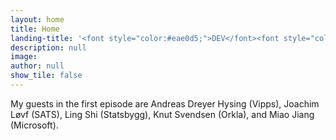 ```yaml
---
layout: home
title: Home
landing-title: '<font style="color:#eae0d5;">DEV</font><font style="color:#C6AC8F;">REAL</font> Episode #1'
description: null
image: 
author: null
show_tile: false
---
```


My guests in the first episode are Andreas Dreyer Hysing (Vipps), Joachim Løvf (SATS), Ling Shi (Statsbygg), Knut Svendsen (Orkla), and Miao Jiang (Microsoft). 